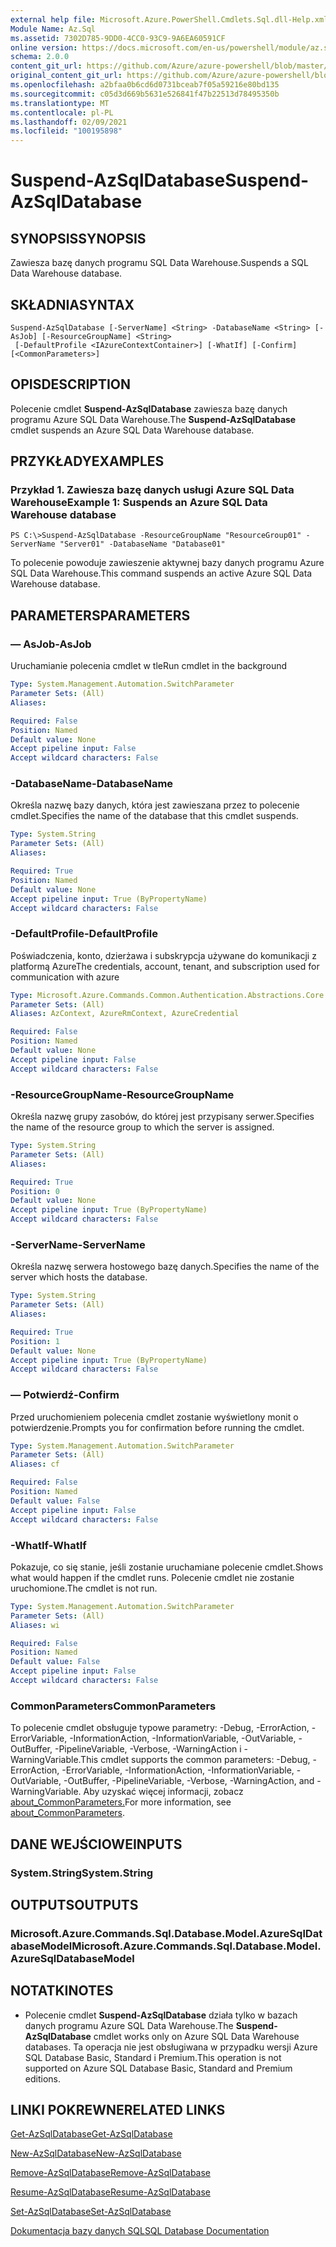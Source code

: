 ```yaml
---
external help file: Microsoft.Azure.PowerShell.Cmdlets.Sql.dll-Help.xml
Module Name: Az.Sql
ms.assetid: 7302D785-9DD0-4CC0-93C9-9A6EA60591CF
online version: https://docs.microsoft.com/en-us/powershell/module/az.sql/suspend-azsqldatabase
schema: 2.0.0
content_git_url: https://github.com/Azure/azure-powershell/blob/master/src/Sql/Sql/help/Suspend-AzSqlDatabase.md
original_content_git_url: https://github.com/Azure/azure-powershell/blob/master/src/Sql/Sql/help/Suspend-AzSqlDatabase.md
ms.openlocfilehash: a2bfaa0b6cd6d0731bceab7f05a59216e80bd135
ms.sourcegitcommit: c05d3d669b5631e526841f47b22513d78495350b
ms.translationtype: MT
ms.contentlocale: pl-PL
ms.lasthandoff: 02/09/2021
ms.locfileid: "100195898"
---
```

# <span data-ttu-id="46a24-101">Suspend-AzSqlDatabase</span><span class="sxs-lookup"><span data-stu-id="46a24-101">Suspend-AzSqlDatabase</span></span>

## <span data-ttu-id="46a24-102">SYNOPSIS</span><span class="sxs-lookup"><span data-stu-id="46a24-102">SYNOPSIS</span></span>
<span data-ttu-id="46a24-103">Zawiesza bazę danych programu SQL Data Warehouse.</span><span class="sxs-lookup"><span data-stu-id="46a24-103">Suspends a SQL Data Warehouse database.</span></span>

## <span data-ttu-id="46a24-104">SKŁADNIA</span><span class="sxs-lookup"><span data-stu-id="46a24-104">SYNTAX</span></span>

```
Suspend-AzSqlDatabase [-ServerName] <String> -DatabaseName <String> [-AsJob] [-ResourceGroupName] <String>
 [-DefaultProfile <IAzureContextContainer>] [-WhatIf] [-Confirm] [<CommonParameters>]
```

## <span data-ttu-id="46a24-105">OPIS</span><span class="sxs-lookup"><span data-stu-id="46a24-105">DESCRIPTION</span></span>
<span data-ttu-id="46a24-106">Polecenie cmdlet **Suspend-AzSqlDatabase** zawiesza bazę danych programu Azure SQL Data Warehouse.</span><span class="sxs-lookup"><span data-stu-id="46a24-106">The **Suspend-AzSqlDatabase** cmdlet suspends an Azure SQL Data Warehouse database.</span></span>

## <span data-ttu-id="46a24-107">PRZYKŁADY</span><span class="sxs-lookup"><span data-stu-id="46a24-107">EXAMPLES</span></span>

### <span data-ttu-id="46a24-108">Przykład 1. Zawiesza bazę danych usługi Azure SQL Data Warehouse</span><span class="sxs-lookup"><span data-stu-id="46a24-108">Example 1: Suspends an Azure SQL Data Warehouse database</span></span>
```
PS C:\>Suspend-AzSqlDatabase -ResourceGroupName "ResourceGroup01" -ServerName "Server01" -DatabaseName "Database01"
```

<span data-ttu-id="46a24-109">To polecenie powoduje zawieszenie aktywnej bazy danych programu Azure SQL Data Warehouse.</span><span class="sxs-lookup"><span data-stu-id="46a24-109">This command suspends an active Azure SQL Data Warehouse database.</span></span>

## <span data-ttu-id="46a24-110">PARAMETERS</span><span class="sxs-lookup"><span data-stu-id="46a24-110">PARAMETERS</span></span>

### <span data-ttu-id="46a24-111">— AsJob</span><span class="sxs-lookup"><span data-stu-id="46a24-111">-AsJob</span></span>
<span data-ttu-id="46a24-112">Uruchamianie polecenia cmdlet w tle</span><span class="sxs-lookup"><span data-stu-id="46a24-112">Run cmdlet in the background</span></span>

```yaml
Type: System.Management.Automation.SwitchParameter
Parameter Sets: (All)
Aliases:

Required: False
Position: Named
Default value: None
Accept pipeline input: False
Accept wildcard characters: False
```

### <span data-ttu-id="46a24-113">-DatabaseName</span><span class="sxs-lookup"><span data-stu-id="46a24-113">-DatabaseName</span></span>
<span data-ttu-id="46a24-114">Określa nazwę bazy danych, która jest zawieszana przez to polecenie cmdlet.</span><span class="sxs-lookup"><span data-stu-id="46a24-114">Specifies the name of the database that this cmdlet suspends.</span></span>

```yaml
Type: System.String
Parameter Sets: (All)
Aliases:

Required: True
Position: Named
Default value: None
Accept pipeline input: True (ByPropertyName)
Accept wildcard characters: False
```

### <span data-ttu-id="46a24-115">-DefaultProfile</span><span class="sxs-lookup"><span data-stu-id="46a24-115">-DefaultProfile</span></span>
<span data-ttu-id="46a24-116">Poświadczenia, konto, dzierżawa i subskrypcja używane do komunikacji z platformą Azure</span><span class="sxs-lookup"><span data-stu-id="46a24-116">The credentials, account, tenant, and subscription used for communication with azure</span></span>

```yaml
Type: Microsoft.Azure.Commands.Common.Authentication.Abstractions.Core.IAzureContextContainer
Parameter Sets: (All)
Aliases: AzContext, AzureRmContext, AzureCredential

Required: False
Position: Named
Default value: None
Accept pipeline input: False
Accept wildcard characters: False
```

### <span data-ttu-id="46a24-117">-ResourceGroupName</span><span class="sxs-lookup"><span data-stu-id="46a24-117">-ResourceGroupName</span></span>
<span data-ttu-id="46a24-118">Określa nazwę grupy zasobów, do której jest przypisany serwer.</span><span class="sxs-lookup"><span data-stu-id="46a24-118">Specifies the name of the resource group to which the server is assigned.</span></span>

```yaml
Type: System.String
Parameter Sets: (All)
Aliases:

Required: True
Position: 0
Default value: None
Accept pipeline input: True (ByPropertyName)
Accept wildcard characters: False
```

### <span data-ttu-id="46a24-119">-ServerName</span><span class="sxs-lookup"><span data-stu-id="46a24-119">-ServerName</span></span>
<span data-ttu-id="46a24-120">Określa nazwę serwera hostowego bazę danych.</span><span class="sxs-lookup"><span data-stu-id="46a24-120">Specifies the name of the server which hosts the database.</span></span>

```yaml
Type: System.String
Parameter Sets: (All)
Aliases:

Required: True
Position: 1
Default value: None
Accept pipeline input: True (ByPropertyName)
Accept wildcard characters: False
```

### <span data-ttu-id="46a24-121">— Potwierdź</span><span class="sxs-lookup"><span data-stu-id="46a24-121">-Confirm</span></span>
<span data-ttu-id="46a24-122">Przed uruchomieniem polecenia cmdlet zostanie wyświetlony monit o potwierdzenie.</span><span class="sxs-lookup"><span data-stu-id="46a24-122">Prompts you for confirmation before running the cmdlet.</span></span>

```yaml
Type: System.Management.Automation.SwitchParameter
Parameter Sets: (All)
Aliases: cf

Required: False
Position: Named
Default value: False
Accept pipeline input: False
Accept wildcard characters: False
```

### <span data-ttu-id="46a24-123">-WhatIf</span><span class="sxs-lookup"><span data-stu-id="46a24-123">-WhatIf</span></span>
<span data-ttu-id="46a24-124">Pokazuje, co się stanie, jeśli zostanie uruchamiane polecenie cmdlet.</span><span class="sxs-lookup"><span data-stu-id="46a24-124">Shows what would happen if the cmdlet runs.</span></span>
<span data-ttu-id="46a24-125">Polecenie cmdlet nie zostanie uruchomione.</span><span class="sxs-lookup"><span data-stu-id="46a24-125">The cmdlet is not run.</span></span>

```yaml
Type: System.Management.Automation.SwitchParameter
Parameter Sets: (All)
Aliases: wi

Required: False
Position: Named
Default value: False
Accept pipeline input: False
Accept wildcard characters: False
```

### <span data-ttu-id="46a24-126">CommonParameters</span><span class="sxs-lookup"><span data-stu-id="46a24-126">CommonParameters</span></span>
<span data-ttu-id="46a24-127">To polecenie cmdlet obsługuje typowe parametry: -Debug, -ErrorAction, -ErrorVariable, -InformationAction, -InformationVariable, -OutVariable, -OutBuffer, -PipelineVariable, -Verbose, -WarningAction i -WarningVariable.</span><span class="sxs-lookup"><span data-stu-id="46a24-127">This cmdlet supports the common parameters: -Debug, -ErrorAction, -ErrorVariable, -InformationAction, -InformationVariable, -OutVariable, -OutBuffer, -PipelineVariable, -Verbose, -WarningAction, and -WarningVariable.</span></span> <span data-ttu-id="46a24-128">Aby uzyskać więcej informacji, zobacz [about_CommonParameters.](http://go.microsoft.com/fwlink/?LinkID=113216)</span><span class="sxs-lookup"><span data-stu-id="46a24-128">For more information, see [about_CommonParameters](http://go.microsoft.com/fwlink/?LinkID=113216).</span></span>

## <span data-ttu-id="46a24-129">DANE WEJŚCIOWE</span><span class="sxs-lookup"><span data-stu-id="46a24-129">INPUTS</span></span>

### <span data-ttu-id="46a24-130">System.String</span><span class="sxs-lookup"><span data-stu-id="46a24-130">System.String</span></span>

## <span data-ttu-id="46a24-131">OUTPUTS</span><span class="sxs-lookup"><span data-stu-id="46a24-131">OUTPUTS</span></span>

### <span data-ttu-id="46a24-132">Microsoft.Azure.Commands.Sql.Database.Model.AzureSqlDatabaseModel</span><span class="sxs-lookup"><span data-stu-id="46a24-132">Microsoft.Azure.Commands.Sql.Database.Model.AzureSqlDatabaseModel</span></span>

## <span data-ttu-id="46a24-133">NOTATKI</span><span class="sxs-lookup"><span data-stu-id="46a24-133">NOTES</span></span>
* <span data-ttu-id="46a24-134">Polecenie cmdlet **Suspend-AzSqlDatabase** działa tylko w bazach danych programu Azure SQL Data Warehouse.</span><span class="sxs-lookup"><span data-stu-id="46a24-134">The **Suspend-AzSqlDatabase** cmdlet works only on Azure SQL Data Warehouse databases.</span></span> <span data-ttu-id="46a24-135">Ta operacja nie jest obsługiwana w przypadku wersji Azure SQL Database Basic, Standard i Premium.</span><span class="sxs-lookup"><span data-stu-id="46a24-135">This operation is not supported on Azure SQL Database Basic, Standard and Premium editions.</span></span>

## <span data-ttu-id="46a24-136">LINKI POKREWNE</span><span class="sxs-lookup"><span data-stu-id="46a24-136">RELATED LINKS</span></span>

[<span data-ttu-id="46a24-137">Get-AzSqlDatabase</span><span class="sxs-lookup"><span data-stu-id="46a24-137">Get-AzSqlDatabase</span></span>](./Get-AzSqlDatabase.md)

[<span data-ttu-id="46a24-138">New-AzSqlDatabase</span><span class="sxs-lookup"><span data-stu-id="46a24-138">New-AzSqlDatabase</span></span>](./New-AzSqlDatabase.md)

[<span data-ttu-id="46a24-139">Remove-AzSqlDatabase</span><span class="sxs-lookup"><span data-stu-id="46a24-139">Remove-AzSqlDatabase</span></span>](./Remove-AzSqlDatabase.md)

[<span data-ttu-id="46a24-140">Resume-AzSqlDatabase</span><span class="sxs-lookup"><span data-stu-id="46a24-140">Resume-AzSqlDatabase</span></span>](./Resume-AzSqlDatabase.md)

[<span data-ttu-id="46a24-141">Set-AzSqlDatabase</span><span class="sxs-lookup"><span data-stu-id="46a24-141">Set-AzSqlDatabase</span></span>](./Set-AzSqlDatabase.md)

[<span data-ttu-id="46a24-142">Dokumentacja bazy danych SQL</span><span class="sxs-lookup"><span data-stu-id="46a24-142">SQL Database Documentation</span></span>](https://docs.microsoft.com/azure/sql-database/)


